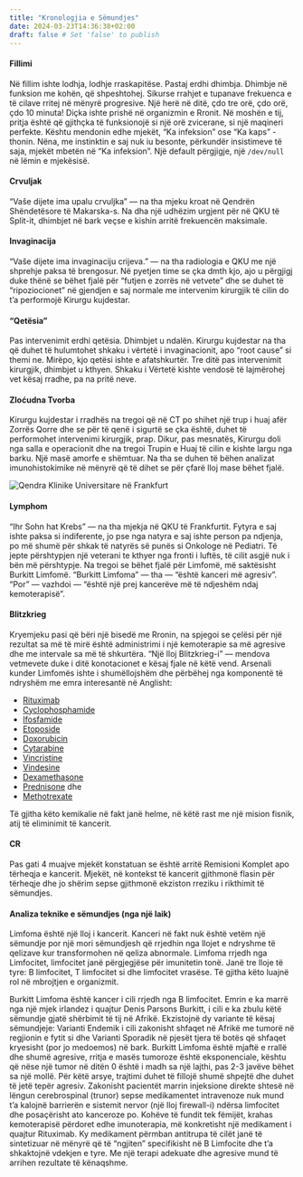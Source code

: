 ```yaml
---
title: "Kronologjia e Sëmundjes"
date: 2024-03-23T14:36:38+02:00
draft: false # Set 'false' to publish
---
```






#### Fillimi

Në fillim ishte lodhja, lodhje rraskapitëse. Pastaj erdhi dhimbja. Dhimbje në funksion me kohën, që shpeshtohej. Sikurse rrahjet e tupanave frekuenca e të cilave rritej në mënyrë progresive. 
Një herë në ditë, çdo tre orë, çdo orë, çdo 10 minuta! Diçka ishte prishë në organizmin e Rronit. Në moshën e tij, pritja është që gjithçka të funksionojë si një orë zvicerane, si një maqineri perfekte. Kështu mendonin edhe mjekët, “Ka infeksion” ose “Ka kaps” - thonin. Nëna, me instinktin e saj nuk iu besonte, përkundër insistimeve të saja, mjekët mbetën në “Ka infeksion”. Një default përgjigje, një ```/dev/null ``` në lëmin e mjekësisë. 


#### Crvuljak

“Vaše dijete ima upalu crvuljka” — na tha mjeku kroat në Qendrën Shëndetësore të Makarska-s. Na dha një udhëzim urgjent për në QKU të Split-it, dhimbjet në bark veçse e kishin arritë frekuencën maksimale. 


#### Invaginacija

“Vaše dijete ima invaginaciju crijeva.” — na tha radiologia e QKU me një shprehje paksa të brengosur. Në pyetjen time se çka dmth kjo, ajo u përgjigj duke thënë se bëhet fjalë për “futjen e zorrës në vetvete” dhe se duhet të “ripoziocionet” në gjendjen e saj normale me intervenim kirurgjik të cilin do t’a performojë Kirurgu kujdestar. 


#### “Qetësia”

Pas intervenimit erdhi qetësia. Dhimbjet u ndalën. Kirurgu kujdestar na tha që duhet të hulumtohet shkaku i vërtetë i invaginacionit, apo “root cause” si themi ne. Mirëpo, kjo qetësi ishte e afatshkurtër. Tre ditë pas intervenimit kirurgjik, dhimbjet u kthyen. Shkaku i Vërtetë kishte vendosë të lajmërohej vet kësaj rradhe, pa na pritë neve. 


#### Zloćudna Tvorba

Kirurgu kujdestar i rradhës na tregoi që në CT po shihet një trup i huaj afër Zorrës Qorre dhe se për të qenë i sigurtë se çka është, duhet të performohet intervenimi kirurgjik, prap.
Dikur, pas mesnatës, Kirurgu doli nga salla e operacionit dhe na tregoi Trupin e Huaj të cilin e kishte largu nga barku. Një masë amorfe e shëmtuar. Na tha se duhen të bëhen analizat imunohistokimike në mënyrë që të dihet se për çfarë lloj mase bëhet fjalë. 


![Qendra Klinike Universitare në Frankfurt](https://i.imgur.com/ESBnv8K.jpeg)


#### Lymphom

“Ihr Sohn hat Krebs” — na tha mjekja në QKU të Frankfurtit. Fytyra e saj ishte paksa si indiferente, jo pse nga natyra e saj ishte person pa ndjenja, po më shumë për shkak të natyrës së punës si Onkologe në Pediatri. Të jepte përshtypjen një veterani te kthyer nga fronti i luftës, të cilit asgjë nuk i bën më përshtypje. Na tregoi se bëhet fjalë për Limfomë, më saktësisht Burkitt Limfomë. “Burkitt Limfoma” — tha — “është kanceri më agresiv”. “Por” — vazhdoi — “është një prej kancerëve më të ndjeshëm ndaj kemoterapisë”. 


#### Blitzkrieg

Kryemjeku pasi që bëri një bisedë me Rronin, na spjegoi se çelësi për një rezultat sa më të mirë është administrimi i një kemoterapie sa më agresive dhe me intervale sa më të shkurtëra. “Një lloj Blitzkrieg-i” — mendova vetmevete duke i ditë konotacionet e kësaj fjale në këtë vend. Arsenali kunder Limfomës ishte i shumëllojshëm dhe përbëhej nga komponentë të ndryshëm me emra interesantë në Anglisht: 
- [Rituximab](https://en.wikipedia.org/wiki/Rituximab)
- [Cyclophosphamide](https://en.wikipedia.org/wiki/Cyclophosphamide)
- [Ifosfamide](https://en.wikipedia.org/wiki/Ifosfamide)
- [Etoposide](https://en.wikipedia.org/wiki/Etoposide)
- [Doxorubicin](https://en.wikipedia.org/wiki/Doxorubicin)
- [Cytarabine](https://en.wikipedia.org/wiki/Cytarabine)
- [Vincristine](https://en.wikipedia.org/wiki/Vincristine)
- [Vindesine](https://en.wikipedia.org/wiki/Vindesine)
- [Dexamethasone](https://en.wikipedia.org/wiki/Dexamethasone)
- [Prednisone](https://en.wikipedia.org/wiki/Prednisone) dhe 
- [Methotrexate](https://en.wikipedia.org/wiki/Methotrexate)  

Të gjitha këto kemikalie në fakt janë helme, në këtë rast me një mision fisnik, atij të eliminimit të kancerit. 


#### CR

Pas gati 4 muajve mjekët konstatuan se është arritë Remisioni Komplet apo tërheqja e kancerit. Mjekët, në kontekst të kancerit gjithmonë flasin për tërheqje dhe jo shërim sepse gjithmonë ekziston rreziku i rikthimit të sëmundjes. 



#### Analiza teknike e sëmundjes (nga një laik)

Limfoma është një lloj i kancerit. Kanceri në fakt nuk është vetëm një sëmundje por një mori sëmundjesh që rrjedhin nga llojet e ndryshme të qelizave kur transformohen në qeliza abnormale.
Limfoma rrjedh nga Limfocitet, limfocitet janë përgjegjëse për imunitetin tonë. Janë tre lloje të tyre: B limfocitet, T limfocitet si dhe limfocitet vrasëse. Të gjitha këto luajnë rol në mbrojtjen e organizmit.

Burkitt Limfoma është kancer i cili rrjedh nga B limfocitet. Emrin e ka marrë nga një mjek irlandez i quajtur Denis Parsons Burkitt, i cili e ka zbulu këtë sëmundje gjatë shërbimit të tij në Afrikë. Ekzistojnë dy variante të kësaj sëmundjeje: Varianti Endemik i cili zakonisht shfaqet në Afrikë me tumorë në regjionin e fytit si dhe Varianti Sporadik në pjesët tjera të botës që shfaqet kryesisht (por jo medoemos) në bark. Burkitt Limfoma është mjaftë e rrallë dhe shumë agresive, rritja e masës tumoroze është eksponenciale, kështu që nëse një tumor në ditën 0 është i madh sa një lajthi, pas 2-3 javëve bëhet sa një mollë. Për këtë arsye, trajtimi duhet të fillojë shumë shpejtë dhe duhet të jetë tepër agresiv. Zakonisht pacientët marrin injeksione direkte shtesë në lëngun cerebrospinal (trunor) sepse medikamentet intravenoze nuk mund t’a kalojnë barrierën e sistemit nervor (një lloj firewall-i) ndërsa limfocitet dhe posaçërisht ato kanceroze po. Kohëve të fundit tek fëmijët, krahas kemoterapisë përdoret edhe imunoterapia, më konkretisht një medikament i quajtur Rituximab.  Ky medikament përmban antitrupa të cilët janë të sintetizuar në mënyrë që të “ngjiten” specifikisht në B Limfocite dhe t’a shkaktojnë vdekjen e tyre. Me një terapi adekuate dhe agresive mund të arrihen rezultate të kënaqshme.
